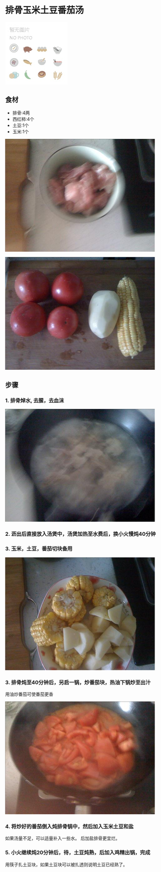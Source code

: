 排骨玉米土豆番茄汤
===============================
![排骨玉米土豆番茄汤](default.jpg)


## 食材 ##
* 排骨:4两
* 西红柿:4个
* 土豆:1个
* 玉米:1个


![排骨玉米土豆番茄汤](pai-gu-yu-mi-tu-dou-fan-qie-tang01.jpg)


![排骨玉米土豆番茄汤](pai-gu-yu-mi-tu-dou-fan-qie-tang02.jpg)
## 步骤 ##
### 1. 排骨焯水, 去腥，去血沫 ###
![排骨玉米土豆番茄汤](pai-gu-yu-mi-tu-dou-fan-qie-tang03.jpg)


### 2. 沥出后直接放入汤煲中，汤煲加热至水费后，换小火慢炖40分钟 ###
### 3. 玉米，土豆，番茄切块备用 ###
![排骨玉米土豆番茄汤](pai-gu-yu-mi-tu-dou-fan-qie-tang04.jpg)
### 3. 排骨炖至40分钟后，另启一锅，炒番茄块，热油下锅炒至出汁 ###
用油炒番茄可使番茄更香


![排骨玉米土豆番茄汤](pai-gu-yu-mi-tu-dou-fan-qie-tang05.jpg)
### 4. 将炒好的番茄倒入炖排骨锅中，然后加入玉米土豆和盐 ###
如果汤量不足，可以适量补入一些水。
后加盐排骨更宜烂。
### 5. 小火继续炖20分钟后，待，土豆炖熟，后加入鸡精出锅，完成 ###
用筷子扎土豆块，如果土豆块可以被扎透则说明土豆已经熟了。
